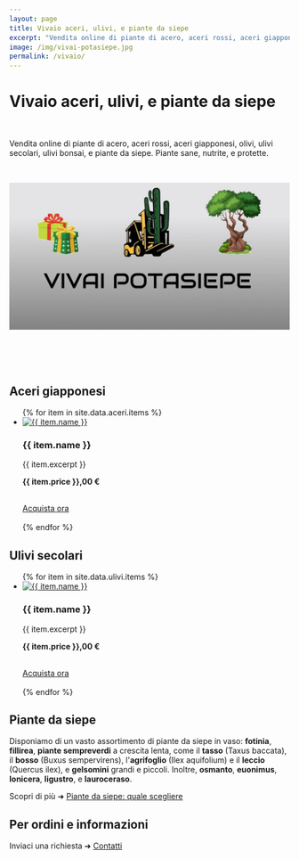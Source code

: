 ```yaml
---
layout: page
title: Vivaio aceri, ulivi, e piante da siepe
excerpt: "Vendita online di piante di acero, aceri rossi, aceri giapponesi, olivi, ulivi secolari, ulivi bonsai, e piante da siepe. Piante sane, nutrite, e protette."
image: /img/vivai-potasiepe.jpg
permalink: /vivaio/
---
```

# Vivaio aceri, ulivi, e piante da siepe

<br/>

Vendita online di piante di acero, aceri rossi, aceri giapponesi, olivi, ulivi secolari, ulivi bonsai, e piante da siepe. Piante sane, nutrite, e protette.

<br/>

![POTASIEPE vendita piante online](/img/vivai-potasiepe.jpg "vendita piante online")

<br/>
<br/><br/>
<h2 class="text-center" id="aceri">Aceri giapponesi</h2>

<div class="list-collection">
<ul>
{% for item in site.data.aceri.items %}
<li>
    <a href="{{ item.link }}">
    <img src="{% include relative-src.html src=item.image %}" alt="{{ item.name }}">
    </a>
    <div class="text-center">
    <h3>{{ item.name }}</h3>
    <p>{{ item.excerpt }}</p>
    <p><strong>{{ item.price }},00 €</strong></p>
    <br/>
    <a title="Acquista ora {{ item.name }}" href="{{ item.link }}" class="button">Acquista ora</a>
    </div>
    <br/>
</li>
{% endfor %}
</ul>
</div>

<h2 class="text-center" id="ulivi">Ulivi secolari</h2>

<div class="list-collection">
<ul>
{% for item in site.data.ulivi.items %}
<li>
    <a href="{{ item.link }}">
    <img src="{% include relative-src.html src=item.image %}" alt="{{ item.name }}">
    </a>
    <div class="text-center">
    <h3>{{ item.name }}</h3>
    <p>{{ item.excerpt }}</p>
    <p><strong>{{ item.price }},00 €</strong></p>
    <br/>
    <a title="Acquista ora {{ item.name }}" href="{{ item.link }}" class="button">Acquista ora</a>
    </div>
    <br/>
</li>
{% endfor %}
</ul>
</div>


<h2 class="text-center">Piante da siepe</h2>

Disponiamo di un vasto assortimento di piante da siepe in vaso: **fotinia**, **fillirea**, **piante sempreverdi** a crescita lenta, come il **tasso** (Taxus baccata), il **bosso** (Buxus sempervirens), l'**agrifoglio** (Ilex aquifolium) e il **leccio** (Quercus ilex), e **gelsomini** grandi e piccoli. Inoltre, **osmanto**, **euonimus**, **lonicera**, **ligustro**, e **lauroceraso**.

Scopri di più &#10140; [Piante da siepe: quale scegliere](/consigli-di-giardinaggio/siepe-quale-scegliere/ "Piante da siepe: quale scegliere")

<h2 class="text-center">Per ordini e informazioni</h2>

Inviaci una richiesta &#10140; [Contatti](/contatti/ "contatta POTASIEPE")
